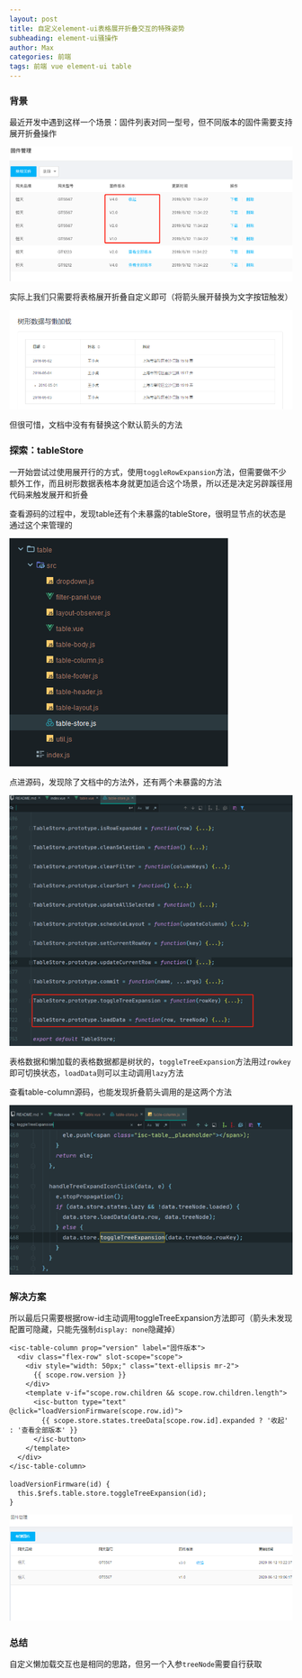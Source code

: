 ```yaml
---
layout: post
title: 自定义element-ui表格展开折叠交互的特殊姿势
subheading: element-ui骚操作
author: Max
categories: 前端
tags: 前端 vue element-ui table
---
```


### 背景

最近开发中遇到这样一个场景：固件列表对同一型号，但不同版本的固件需要支持展开折叠操作

![](/assets/images/posts/table-custom-expand.png "自定义表格展开折叠交互")

实际上我们只需要将表格展开折叠自定义即可（将箭头展开替换为文字按钮触发）

![](/assets/images/posts/element-ui-table-tree-lazy-doc.png "官方文档")

但很可惜，文档中没有有替换这个默认箭头的方法

### 探索：tableStore

一开始尝试过使用展开行的方式，使用`toggleRowExpansion`方法，但需要做不少额外工作，而且树形数据表格本身就更加适合这个场景，所以还是决定另辟蹊径用代码来触发展开和折叠

查看源码的过程中，发现table还有个未暴露的tableStore，很明显节点的状态是通过这个来管理的

![](/assets/images/posts/element-ui-source-code-table-store.png)

点进源码，发现除了文档中的方法外，还有两个未暴露的方法

![](/assets/images/posts/element-ui-source-code-table-store-methods.png)

表格数据和懒加载的表格数据都是树状的，`toggleTreeExpansion`方法用过`rowkey`即可切换状态，`loadData`则可以主动调用`lazy`方法

查看table-column源码，也能发现折叠箭头调用的是这两个方法

![](/assets/images/posts/element-ui-source-code-table-column-expand.png)

### 解决方案

所以最后只需要根据row-id主动调用toggleTreeExpansion方法即可（箭头未发现配置可隐藏，只能先强制`display: none`隐藏掉）

```vue
<isc-table-column prop="version" label="固件版本">
  <div class="flex-row" slot-scope="scope">
    <div style="width: 50px;" class="text-ellipsis mr-2">
      {{ scope.row.version }}
    </div>
    <template v-if="scope.row.children && scope.row.children.length">
      <isc-button type="text" @click="loadVersionFirmware(scope.row.id)">
        {{ scope.store.states.treeData[scope.row.id].expanded ? '收起' : '查看全部版本' }}
      </isc-button>
    </template>
  </div>
</isc-table-column>

loadVersionFirmware(id) {
  this.$refs.table.store.toggleTreeExpansion(id);
}
```



![](/assets/images/posts/element-ui-table-custom-expand-demo.gif)

### 总结

自定义懒加载交互也是相同的思路，但另一个入参`treeNode`需要自行获取
